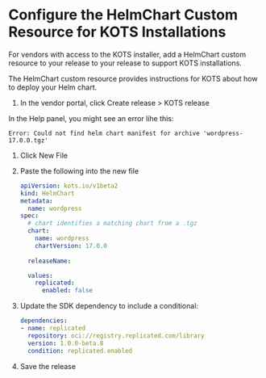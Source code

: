 # Configure the HelmChart Custom Resource for KOTS Installations

For vendors with access to the KOTS installer, add a HelmChart custom resource to your release to your release to support KOTS installations.

The HelmChart custom resource provides instructions for KOTS about how to deploy your Helm chart.

1. In the vendor portal, click Create release > KOTS release

  In the Help panel, you might see an error lihe this:

  `Error: Could not find helm chart manifest for archive 'wordpress-17.0.0.tgz'`

1. Click New File

1. Paste the following into the new file

   ```yaml
   apiVersion: kots.io/v1beta2
   kind: HelmChart
   metadata:
     name: wordpress
   spec:
     # chart identifies a matching chart from a .tgz
     chart:
       name: wordpress
       chartVersion: 17.0.0
  
     releaseName: 

     values:
       replicated:
         enabled: false  
   ```

1. Update the SDK dependency to include a conditional:

    ```yaml
    dependencies:
    - name: replicated
      repository: oci://registry.replicated.com/library
      version: 1.0.0-beta.8
      condition: replicated.enabled
    ```

1. Save the release  